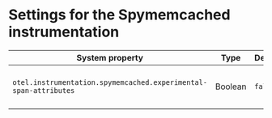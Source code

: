 # Settings for the Spymemcached instrumentation

| System property | Type | Default | Description |
|---|---|---|---|
| `otel.instrumentation.spymemcached.experimental-span-attributes` | Boolean | `false` | Enables the capture of span attributes (experimental). |
